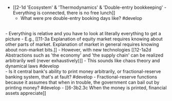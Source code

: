 - [[2-1d 'Ecosystem' & 'Thermodynamics' & 'Double-entry bookkeeping' - Everything is connected, there is no free lunch]]
  - What were pre double-entry booking days like? #develop
<br>
- Everything is relative and you have to look at literally everything to get a picture
  - E.g., [[11-3a Explanation of equity market requires knowing about other parts of market. Explanation of market in general requires knowing about non-market bits.]]
    - However, with new technologies [[12-1a2d Abstractions such as 'the economy' and 'the supply chain' can be realized arbitrarily well (never exhaustively)]]
      - This sounds like chaos theory and dynamical laws #develop
<br>
- Is it central bank's ability to print money arbitrarily, or fractional-reserve banking system, that's at fault? #develop
  - Fractional-reserve functions because it assumes that when in trouble, the government can bail out by printing money? #develop
    - [[6-3b2.3c When the money is printed, financial assets appreciate]]
<br>
